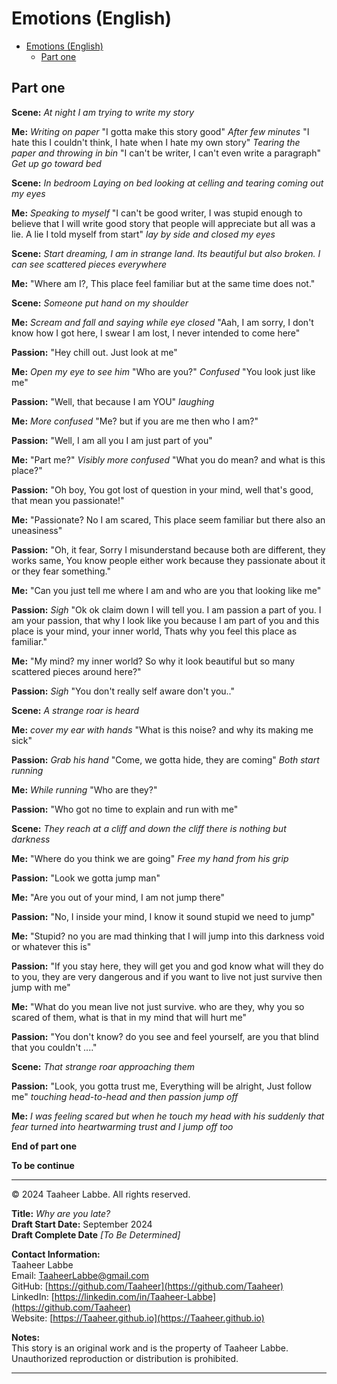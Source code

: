 # Emotions (English)

- [Emotions (English)](#emotions-english)
  - [Part one](#part-one)

## Part one
**Scene:** *At night I am trying to write my story*

**Me:** *Writing on paper* "I gotta make this story good" *After few minutes* "I hate this I couldn't think, I hate when I hate my own story" *Tearing the paper and throwing in bin* "I can't be writer, I can't even write a paragraph" *Get up go toward bed*

**Scene:** *In bedroom Laying on bed looking at celling and tearing coming out my eyes*

**Me:** *Speaking to myself* "I can't be good writer, I was stupid enough to believe that I will write good story that people will appreciate but all was a lie. A lie I told myself from start" *lay by side and closed my eyes*

**Scene:** *Start dreaming, I am in strange land. Its beautiful but also broken. I can see scattered pieces everywhere*

**Me:** "Where am I?, This place feel familiar but at the same time does not."

**Scene:** *Someone put hand on my shoulder*

**Me:** *Scream and fall and saying while eye closed* "Aah, I am sorry, I don't know how I got here, I swear I am lost, I never intended to come here"

**Passion:** "Hey chill out. Just look at me"

**Me:** *Open my eye to see him* "Who are you?" *Confused* "You look just like me"

**Passion:** "Well, that because I am YOU" *laughing*

**Me:** *More confused* "Me? but if you are me then who I am?"

**Passion:** "Well, I am all you I am just part of you"

**Me:** "Part me?" *Visibly more confused* "What you do mean? and what is this place?"

**Passion:** "Oh boy, You got lost of question in your mind, well that's good, that mean you passionate!"

**Me:** "Passionate? No I am scared, This place seem familiar but there also an uneasiness"

**Passion:** "Oh, it fear, Sorry I misunderstand because both are different, they works same, You know people either work because they passionate about it or they fear something."

**Me:** "Can you just tell me where I am and who are you that looking like me"

**Passion:** *Sigh* "Ok ok claim down I will tell you. I am passion a part of you. I am your passion, that why I look like you because I am part of you and this place is your mind, your inner world, Thats why you feel this place as familiar."

**Me:** "My mind? my inner world? So why it look beautiful but so many scattered pieces around here?"

**Passion:** *Sigh* "You don't really self aware don't you.."

**Scene:** *A strange roar is heard*

**Me:** *cover my ear with hands* "What is this noise? and why its making me sick"

**Passion:** *Grab his hand* "Come, we gotta hide, they are coming" *Both start running*

**Me:** *While running* "Who are they?"

**Passion:** "Who got no time to explain and run with me"

**Scene:** *They reach at a cliff and down the cliff there is nothing but darkness*

**Me:** "Where do you think we are going" *Free my hand from his grip*

**Passion:** "Look we gotta jump man"

**Me:** "Are you out of your mind, I am not jump there"

**Passion:** "No, I inside your mind, I know it sound stupid we need to jump"

**Me:** "Stupid? no you are mad thinking that I will jump into this darkness void or whatever this is"

**Passion:** "If you stay here, they will get you and god know what will they do to you, they are very dangerous and if you want to live not just survive then jump with me"

**Me:** "What do you mean live not just survive. who are they, why you so scared of them, what is that in my mind that will hurt me"

**Passion:** "You don't know? do you see and feel yourself, are you that blind that you couldn't ...."

**Scene:** *That strange roar approaching them*

**Passion:** "Look, you gotta trust me, Everything will be alright, Just follow me" *touching head-to-head and then passion jump off*

**Me:** *I was feeling scared but when he touch my head with his suddenly that fear turned into heartwarming trust and I jump off too*

**End of part one**

**To be continue**

---

© 2024 Taaheer Labbe. All rights reserved.

**Title:** *Why are you late?*  
**Draft Start Date:** September 2024  
**Draft Complete Date** *[To Be Determined]*

**Contact Information:**  
Taaheer Labbe  
Email: [TaaheerLabbe@gmail.com](mailto:TaaheerLabbe@gmail.com)  
GitHub: [https://github.com/Taaheer](https://github.com/Taaheer)  
LinkedIn: [https://linkedin.com/in/Taaheer-Labbe](https://github.com/Taaheer)  
Website: [https://Taaheer.github.io](https://Taaheer.github.io)

**Notes:**  
This story is an original work and is the property of Taaheer Labbe. Unauthorized reproduction or distribution is prohibited.

---
